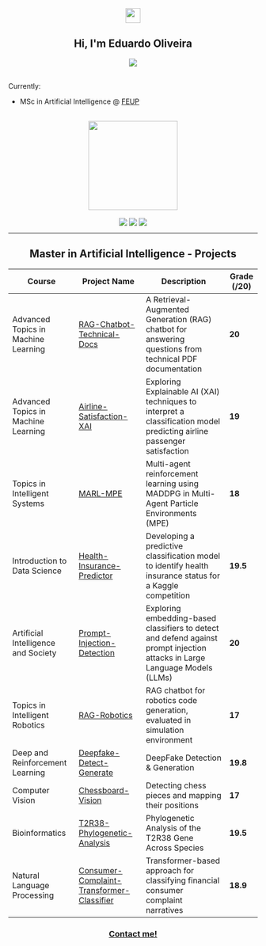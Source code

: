 <div align = "center">
<img href="center" src="https://raw.githubusercontent.com/MartinHeinz/MartinHeinz/master/wave.gif" width="30px">
<h2 align = "center" >Hi, I'm Eduardo Oliveira </h2>
  <img src="https://komarev.com/ghpvc/?username=eduardooliveiraps&color=blue&style=for-the-badge"></img>
</div>
<br>

Currently:
- MSc in Artificial Intelligence @ [FEUP](https://sigarra.up.pt/feup/pt/web_page.inicial) <br>

<br>

<div align="center">
  <!-- <img height="180em" src="https://github-readme-stats.vercel.app/api?username=eduardooliveiraps&show_icons=true&theme=dracula&include_all_commits=true&count_private=true"/> -->
  <img height="180em" src="https://github-readme-stats.vercel.app/api/top-langs/?username=eduardooliveiraps&layout=compact&langs_count=7&theme=dracula"/>   
</div>

<p align = "center">
<img align="center" src="https://img.shields.io/badge/Operating%20System-Windows-informational?style=flat&logo=Windows&logoColor=white&color=0078D6">
<img align="center" src="https://img.shields.io/badge/Tools for coding -Git-informational?style=flat&logo=Git&logoColor=white&color=4293F2">
<img align="center" src="https://img.shields.io/badge/Editors-Visual Studio Code -informational?style=flat&logo=visual-studio-code&logoColor=white&color=42F29E">
</p>

---

<h2 align="center">Master in Artificial Intelligence - Projects</h2>

<p align="center">

| **Course**                          | **Project Name**                          | **Description**                                                                                   | **Grade (/20)** |
|-------------------------------------|-------------------------------------------|---------------------------------------------------------------------------------------------------|-----------------|
| Advanced Topics in Machine Learning | [RAG-Chatbot-Technical-Docs](https://github.com/eduardooliveiraps/RAG-Chatbot-Technical-Docs) | A Retrieval-Augmented Generation (RAG) chatbot for answering questions from technical PDF documentation | **20** |
| Advanced Topics in Machine Learning | [Airline-Satisfaction-XAI](https://github.com/eduardooliveiraps/Airline-Satisfaction-XAI) | Exploring Explainable AI (XAI) techniques to interpret a classification model predicting airline passenger satisfaction | **19** |
| Topics in Intelligent Systems       | [MARL-MPE](https://github.com/eduardooliveiraps/MARL-MPE) | Multi-agent reinforcement learning using MADDPG in Multi-Agent Particle Environments (MPE) | **18** | 
| Introduction to Data Science        | [Health-Insurance-Predictor](https://github.com/eduardooliveiraps/HealthInsurancePredictor) | Developing a predictive classification model to identify health insurance status for a Kaggle competition | **19.5** |
| Artificial Intelligence and Society | [Prompt-Injection-Detection](https://github.com/eduardooliveiraps/prompt-injection-detection) | Exploring embedding-based classifiers to detect and defend against prompt injection attacks in Large Language Models (LLMs) | **20** |
| Topics in Intelligent Robotics | [RAG-Robotics](https://github.com/eduardooliveiraps/rag-robotics) | RAG chatbot for robotics code generation, evaluated in simulation environment | **17** |
| Deep and Reinforcement Learning | [Deepfake-Detect-Generate](https://github.com/eduardooliveiraps/deepfake-detect-generate) | DeepFake Detection & Generation | **19.8** |
| Computer Vision | [Chessboard-Vision](https://github.com/eduardooliveiraps/chessboard-vision) | Detecting chess pieces and mapping their positions | **17** |
| Bioinformatics | [T2R38-Phylogenetic-Analysis](https://github.com/eduardooliveiraps/T2R38-Phylogenetic-Analysis) | Phylogenetic Analysis of the T2R38 Gene Across Species | **19.5** |
| Natural Language Processing | [Consumer-Complaint-Transformer-Classifier](https://github.com/eduardooliveiraps/consumer-complaint-transformer-classifier) | Transformer-based approach for classifying financial consumer complaint narratives | **18.9** |
</p>






<h3 align = "center" ><a href="mailto:up202108690@up.pt">Contact me!</a></h3>
